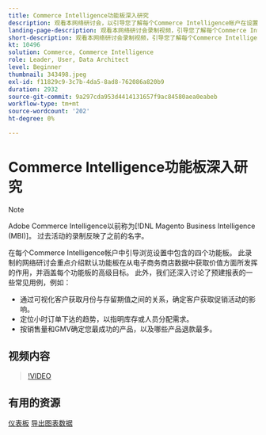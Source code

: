 ```yaml
---
title: Commerce Intelligence功能板深入研究
description: 观看本网络研讨会，以引导您了解每个Commerce Intelligence帐户在设置过程中包含的四个功能板。
landing-page-description: 观看本网络研讨会录制视频，引导您了解每个Commerce Intelligence帐户在设置过程中包含的四个功能板。
short-description: 观看本网络研讨会录制视频，引导您了解每个Commerce Intelligence帐户在设置过程中包含的四个功能板。
kt: 10496
solution: Commerce, Commerce Intelligence
role: Leader, User, Data Architect
level: Beginner
thumbnail: 343498.jpeg
exl-id: f11829c9-3c7b-4da5-8ad8-762086a820b9
duration: 2932
source-git-commit: 9a297cda953d4414131657f9ac84580aea0eabeb
workflow-type: tm+mt
source-wordcount: '202'
ht-degree: 0%

---
```


# Commerce Intelligence功能板深入研究

>[!NOTE]
>
>Adobe Commerce Intelligence以前称为[!DNL Magento Business Intelligence (MBI)]。 过去活动的录制反映了之前的名字。

在每个Commerce Intelligence帐户中引导浏览设置中包含的四个功能板。 此录制的网络研讨会重点介绍默认功能板在从电子商务商店数据中获取价值方面所发挥的作用，并涵盖每个功能板的高级目标。 此外，我们还深入讨论了预建报表的一些常见用例，例如：

- 通过可视化客户获取月份与存留期值之间的关系，确定客户获取促销活动的影响。
- 定位小时订单下达的趋势，以指明库存或人员分配需求。
- 按销售量和GMV确定您最成功的产品，以及哪些产品退款最多。

## 视频内容

>[!VIDEO](https://video.tv.adobe.com/v/343498?quality=12&learn=on)

## 有用的资源

[仪表板](https://experienceleague.adobe.com/docs/commerce-business-intelligence/mbi/build/dashboards/ess-dashboards.html)
[导出图表数据](https://experienceleague.adobe.com/docs/commerce-business-intelligence/mbi/build/share/exp-chart-dash.html)
